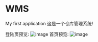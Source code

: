 # WMS
My first application
这是一个仓库管理系统!

登陆页预览: 
![image](https://github.com/jinpan1992815/WMS/raw/master/AnYou/app/src/main/res/drawable-xxhdpi/jc04.jpg)
首页预览:
![image](https://github.com/jinpan1992815/WMS/raw/master/AnYou/app/src/main/res/drawable-xxhdpi/jc06.jpg)
